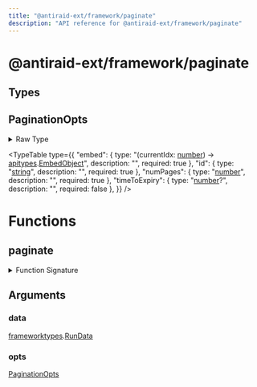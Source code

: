 ```yaml
---
title: "@antiraid-ext/framework/paginate"
description: "API reference for @antiraid-ext/framework/paginate"
---
```


<div id="@antiraid-ext/framework/paginate"></div>

# @antiraid-ext/framework/paginate

<div id="Types"></div>

## Types

<div id="PaginationOpts"></div>

## PaginationOpts

<details>
<summary>Raw Type</summary>

```luau
type PaginationOpts = {
	id: string,

	embed: (currentIdx: number) -> apitypes.EmbedObject,

	numPages: number,

	timeToExpiry: number?
}
```

</details>

<TypeTable
	type={{
		"embed": {
			type: "(currentIdx: [number](#number)) -> [apitypes](#module.apitypes).[EmbedObject](#EmbedObject)",
			description: "",
			required: true
		},
		"id": {
			type: "[string](#string)",
			description: "",
			required: true
		},
		"numPages": {
			type: "[number](#number)",
			description: "",
			required: true
		},
		"timeToExpiry": {
			type: "[number](#number)?",
			description: "",
			required: false
		},
	}}
/>
<div id="Functions"></div>

# Functions

<div id="paginate"></div>

## paginate

<details>
<summary>Function Signature</summary>

```luau
function paginate(data: frameworktypes.RunData, opts: PaginationOpts) -> () end
```

</details>

<div id="Arguments"></div>

## Arguments

<div id="data"></div>

### data

[frameworktypes](#module.frameworktypes).[RunData](#RunData)



<div id="opts"></div>

### opts

[PaginationOpts](#PaginationOpts)

